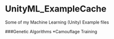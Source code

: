 # UnityML_ExampleCache
Some of my Machine Learning (Unity) Example files

###Genetic Algorithms
*Camouflage Training

